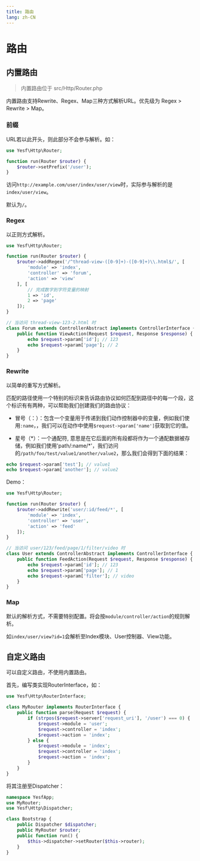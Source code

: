 ```yaml
---
title: 路由
lang: zh-CN
---
```


# 路由

## 内置路由

> 内置路由位于 src/Http/Router.php

内置路由支持Rewrite、Regex、Map三种方式解析URL。优先级为 Regex > Rewrite > Map。

### 前缀

URL若以此开头，则此部分不会参与解析。如：

```php
use Yesf\Http\Router;

function run(Router $router) {
	$router->setPrefix('/user');
}
```

访问`http://example.com/user/index/user/view`时，实际参与解析的是`index/user/view`。

默认为`/`。

### Regex

以正则方式解析。

```php
use Yesf\Http\Router;

function run(Router $router) {
	$router->addRegex('/^thread-view-([0-9]+)-([0-9]+)\\.html$/', [
		'module' => 'index',
		'controller' => 'forum',
		'action' => 'view'
	], [
		// 完成数字到字符变量的映射
		1 => 'id',
		2 => 'page'
	]);
}

// 当访问 thread-view-123-2.html 时
class Forum extends ControllerAbstract implements ControllerInterface {
	public function ViewAction(Request $request, Response $response) {
		echo $request->param['id']; // 123
		echo $request->param['page']; // 2
	}
}
```

### Rewrite

以简单的重写方式解析。

匹配的路径使用一个特别的标识来告诉路由协议如何匹配到路径中的每一个段，这个标识有有两种，可以帮助我们创建我们的路由协议：

* 冒号（：）：包含一个变量用于传递到我们动作控制器中的变量，例如我们使用`:name`，，我们可以在动作中使用`$request->param['name']`获取到它的值。

* 星号（\*）：一个通配符, 意思是在它后面的所有段都将作为一个通配数据被存储，例如我们使用'path/:name/*'，我们访问的`/path/foo/test/value1/another/value2`，那么我们会得到下面的结果：

```php
echo $request->param['test']; // value1
echo $request->param['another']; // value2
```

Demo：

```php
use Yesf\Http\Router;

function run(Router $router) {
	$router->addRewrite('user/:id/feed/*', [
		'module' => 'index',
		'controller' => 'user',
		'action' => 'feed'
	]);
}

// 当访问 user/123/feed/page/1/filter/video 时
class User extends ControllerAbstract implements ControllerInterface {
	public function FeedAction(Request $request, Response $response) {
		echo $request->param['id']; // 123
		echo $request->param['page']; // 1
		echo $request->param['filter']; // video
	}
}
```

### Map

默认的解析方式，不需要特别配置。将会按`module/controller/action`的规则解析。

如`index/user/view?id=1`会解析至Index模块、User控制器、View功能。

## 自定义路由

可以自定义路由，不使用内置路由。

首先，编写类实现RouterInterface，如：

```php
use Yesf\Http\RouterInterface;

class MyRouter implements RouterInterface {
	public function parse(Request $request) {
		if (strpos($request->server['request_uri'], '/user') === 0) {
			$request->module = 'user';
			$request->controller = 'index';
			$request->action = 'index';
		} else {
			$request->module = 'index';
			$request->controller = 'index';
			$request->action = 'index';
		}
	}
}
```

将其注册至Dispatcher：

```php
namespace YesfApp;
use MyRouter;
use Yesf\Http\Dispatcher;

class Bootstrap {
	public Dispatcher $dispatcher;
	public MyRouter $router;
	public function run() {
		$this->dispatcher->setRouter($this->router);
	}
}
```